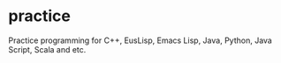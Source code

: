 practice
========

Practice programming for C++, EusLisp, Emacs Lisp, Java, Python, Java Script, Scala and etc.
